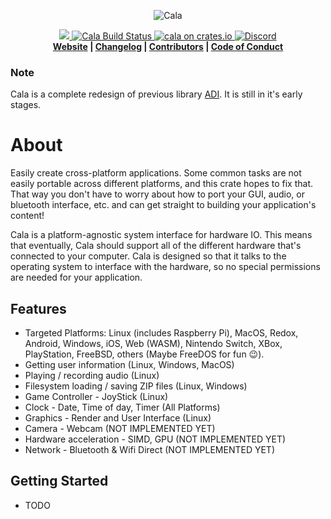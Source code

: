 <p align="center">
  <img alt="Cala" src="https://aldarobot.plopgrizzly.com/cala/logo.svg">
</p>
<p align="center">
  <a href="https://docs.rs/cala">
    <img src="https://docs.rs/cala/badge.svg">
  </a>
  <a href="https://travis-ci.com/Aldarobot/cala">
      <img src="https://api.travis-ci.com/Aldarobot/cala.svg?branch=stable" alt="Cala Build Status">
  </a>
  <a href="https://crates.io/crates/cala">
      <img src="http://img.shields.io/crates/v/cala.svg?label=cala" alt = "cala on crates.io">
  </a>
  <a href="https://discord.gg/nXwF59K">
    <img src="https://img.shields.io/badge/discord-join%20server-green.svg?style=flat-square" alt="Discord">
  </a>
  <br>
  <strong><a href="https://aldarobot.github.io/cala/">Website</a> | <a href="https://aldarobot.github.io/cala/CHANGELOG">Changelog</a> | <a href=https://aldarobot.github.io/cala/CONTRIBUTORS>Contributors</a> | <a href=https://aldarobot.github.io/cala/CODEOFCONDUCT>Code of Conduct</a> </strong>
</p>

### Note
Cala is a complete redesign of previous library [ADI](https://crates.io/crates/adi).  It is still in it's early stages.

# About
Easily create cross-platform applications.  Some common tasks are not easily portable across different platforms, and this crate hopes to fix that.  That way you don't have to worry about how to port your GUI, audio, or bluetooth interface, etc. and can get straight to building your application's content!

Cala is a platform-agnostic system interface for hardware IO.  This means that eventually, Cala should support all of the different hardware that's connected to your computer.  Cala is designed so that it talks to the operating system to interface with the hardware, so no special permissions are needed for your application.

## Features
- Targeted Platforms: Linux (includes Raspberry Pi), MacOS, Redox, Android, Windows, iOS, Web (WASM), Nintendo Switch, XBox, PlayStation, FreeBSD, others (Maybe FreeDOS for fun 😉️).
- Getting user information (Linux, Windows, MacOS)
- Playing / recording audio (Linux)
- Filesystem loading / saving ZIP files (Linux, Windows)
- Game Controller - JoyStick (Linux)
- Clock - Date, Time of day, Timer (All Platforms)
- Graphics - Render and User Interface (Linux)
- Camera - Webcam (NOT IMPLEMENTED YET)
- Hardware acceleration - SIMD, GPU (NOT IMPLEMENTED YET)
- Network - Bluetooth & Wifi Direct (NOT IMPLEMENTED YET)

## Getting Started
- TODO
